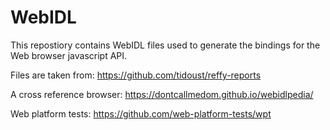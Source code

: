 # WebIDL

This repostiory contains WebIDL files used to generate the bindings for the Web browser javascript API.

Files are taken from: <https://github.com/tidoust/reffy-reports>

A cross reference browser: <https://dontcallmedom.github.io/webidlpedia/>

Web platform tests:
https://github.com/web-platform-tests/wpt
